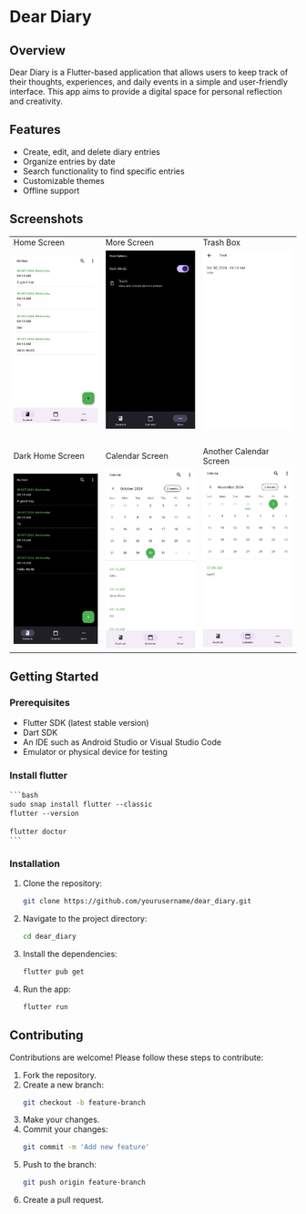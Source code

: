 # Dear Diary

## Overview

Dear Diary is a Flutter-based application that allows users to keep track of their thoughts, experiences, and daily events in a simple and user-friendly interface. This app aims to provide a digital space for personal reflection and creativity.

## Features

- Create, edit, and delete diary entries
- Organize entries by date
- Search functionality to find specific entries
- Customizable themes
- Offline support

## Screenshots
<style>
  .table {
    width: 100%;
    border-collapse: collapse;
  }
  .table td {
    padding: 10px;
    text-align: center;
  }
  .table img {
    max-width: 100%;
    height: auto;
  }
  @media (max-width: 600px) {
    .table, .table tbody, .table tr, .table td {
      display: block;
      width: 100%;
    }
    .table tr {
      margin-bottom: 10px;
    }
  }
</style>
<table>
  <tr>
    <td>Home Screen</td>
     <td>More Screen</td>
     <td>Trash Box</td>
  </tr>
  <tr>
    <td><img src="screenshots/1.jpg" alt=""></td>
    <td><img src="screenshots/2.jpg" alt=""></td>
    <td><img src="screenshots/3.jpg" alt=""></td>
  </tr>
  <tr>
    <td>&nbsp;</td>
     <td>&nbsp;</td>
     <td>&nbsp;</td>
  </tr>
  <tr>
    <td>Dark Home Screen</td>
     <td>Calendar Screen</td>
     <td>Another Calendar Screen</td>
  </tr>
  <tr>
    <td><img src="screenshots/4.jpg" alt=""></td>
    <td><img src="screenshots/5.jpg" alt=""></td>
    <td><img src="screenshots/6.jpg" alt=""></td>
  </tr>
 </table>


## Getting Started

### Prerequisites

- Flutter SDK (latest stable version)
- Dart SDK
- An IDE such as Android Studio or Visual Studio Code
- Emulator or physical device for testing

### Install flutter 
    ```bash
    sudo snap install flutter --classic
    flutter --version
    
    flutter doctor
    ```
### Installation

1. Clone the repository:
    ```bash
    git clone https://github.com/yourusername/dear_diary.git
    ```
2. Navigate to the project directory:
    ```bash
    cd dear_diary
    ```
3. Install the dependencies:
    ```bash
    flutter pub get
    ```
4. Run the app:
    ```bash
    flutter run
    ```

## Contributing

Contributions are welcome! Please follow these steps to contribute:

1. Fork the repository.
2. Create a new branch:
    ```bash
    git checkout -b feature-branch
    ```
3. Make your changes.
4. Commit your changes:
    ```bash
    git commit -m 'Add new feature'
    ```
5. Push to the branch:
    ```bash
    git push origin feature-branch
    ```
6. Create a pull request.
